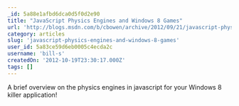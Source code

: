```yaml
---
_id: 5a88e1afbd6dca0d5f0d2e90
title: "JavaScript Physics Engines and Windows 8 Games"
url: 'http://blogs.msdn.com/b/cbowen/archive/2012/09/21/javascript-physics-engines-and-windows-store-games.aspx'
category: articles
slug: 'javascript-physics-engines-and-windows-8-games'
user_id: 5a83ce59d6eb0005c4ecda2c
username: 'bill-s'
createdOn: '2012-10-19T23:30:17.000Z'
tags: []
---
```


A brief overview on the physics engines in javascript for your Windows 8 killer application!
